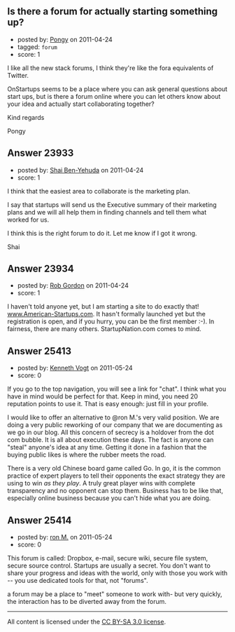## Is there a forum for actually starting something up?

- posted by: [Pongy](https://stackexchange.com/users/-1/9897-pongy) on 2011-04-24
- tagged: `forum`
- score: 1

I like all the new stack forums, I think they're like the fora equivalents of Twitter.

OnStartups seems to be a place where you can ask general questions about start ups, but is there a forum online where you can let others know about your idea and actually start collaborating together?

Kind regards

Pongy


## Answer 23933

- posted by: [Shai Ben-Yehuda](https://stackexchange.com/users/-1/9945-shai-ben-yehuda) on 2011-04-24
- score: 1

I think that the easiest area to collaborate is the marketing plan.

I say that startups will send us the Executive summary of their marketing plans and we will all help them in finding channels and tell them what worked for us.

I think this is the right forum to do it. Let me know if I got it wrong.

Shai




## Answer 23934

- posted by: [Rob Gordon](https://stackexchange.com/users/-1/8967-rob-gordon) on 2011-04-24
- score: 1

<p>I haven't told anyone yet, but I am starting a site to do exactly that!  <a href="http://American-Startups.com" rel="nofollow">www.American-Startups.com</a>.   It hasn't formally launched yet but the registration is open, and if you hurry, you can be the first member :-).   In fairness, there are many others.   StartupNation.com comes to mind. </p>



## Answer 25413

- posted by: [Kenneth Vogt](https://stackexchange.com/users/-1/6736-kenneth-vogt) on 2011-05-24
- score: 0

If you go to the top navigation, you will see a link for "chat". I think what you have in mind would be perfect for that. Keep in mind, you need 20 reputation points to use it. That is easy enough: just fill in your profile.

I would like to offer an alternative to @ron M.'s very valid position. We are doing a very public reworking of our company that we are documenting as we go in our blog. All this concern of secrecy is a holdover from the dot com bubble. It is all about execution these days. The fact is anyone can "steal" anyone's idea at any time. Getting it done in a fashion that the buying public likes is where the rubber meets the road.

There is a very old Chinese board game called Go. In go, it is the common practice of expert players to tell their opponents the exact strategy they are using to win *as they play*. A truly great player wins with complete transparency and no opponent can stop them. Business has to be like that, especially online business because you can't hide what you are doing.


## Answer 25414

- posted by: [ron M.](https://stackexchange.com/users/-1/2122-ron-m) on 2011-05-24
- score: 0

This forum is called: Dropbox, e-mail, secure wiki, secure file system, secure source control. Startups are usually a secret. You don't want to share your progress and ideas with the world, only with those you work with -- you use dedicated tools for that, not "forums".

a forum may be a place to "meet" someone to work with- but very quickly, the interaction has to be diverted away from the forum.



---

All content is licensed under the [CC BY-SA 3.0 license](https://creativecommons.org/licenses/by-sa/3.0/).
